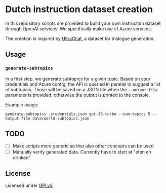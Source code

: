 # Dutch instruction dataset creation

In this repository scripts are provided to build your own instruction dataset through OpenAI services. We specifically
make use of Azure services.

The creation is inspired by [UltraChat](https://github.com/thunlp/UltraChat), a dataset for dialogue generation.

## Usage

### `generate-subtopics`

In a first step, we generate subtopics for a given topic. Based on your credentials and Azure config, the API is 
queried in parallel to suggest a list of subtopics. Those will be saved on a JSON file when the `--output-file`
parameter is provided, otherwise the output is printed to the console.

Example usage:

```shell
generate-subtopics .credentials.json gpt-35-turbo --num-topics 5 --output-file data/world-subtopics.json
```

## TODO

- [ ] Make scripts more generic so that also other concepts can be used
- [ ] Manually verify generated data. Currently have to start at "eten en drinken"

## License

Licensed under [GPLv3](LICENSE). 
